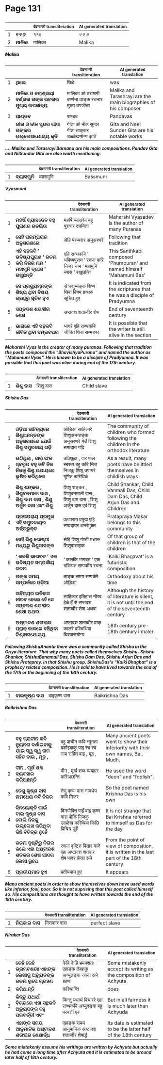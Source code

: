 # Page 131
## 
| | | <sub>देवनागरी transliteration</sub> | <sub>AI generated translation</sub> |
| --- | --- | --- | ---|
| 1 | **୧୧୬** | ११६ | ୧୧୬ | <!-- Block 1 -->
| 2 | **ମାଳିକା** | मालिका | Malika | <!-- Block 2 -->
<!-- Section [1], [2],  -->
<!-- Placeholder for translation. Place text between the underscores(_) and with no leading or trailing spaces. -->
**_Malika_**


## 
| | | <sub>देवनागरी transliteration</sub> | <sub>AI generated translation</sub> |
| --- | --- | --- | ---|
| 1 | **ଥିଲେ** | थिळे | was | <!-- Block 3 -->
| 2 | **ମାଳିକା ଓ ତରାଶ୍ରୟୀ ବର୍ଣ୍ଣନା ତାଙ୍କ ରଚନାର ମୁଖ୍ୟ ଉପଜୀବ୍ୟ** | मालिका ओ तराश्रयी बर्ण्णना ताङ्क रचनार मुख्य उपजीब्य | Malika and Tarashrayi are the main biographies of his composer | <!-- Block 3 -->
| 3 | **ପାଣ୍ଡବ** | पाण्डब | Pandavas | <!-- Block 3 -->
| 4 | **ଗୀତା ଓ ନୀଳ ସୁନ୍ଦର ଗୀତା ତାଙ୍କର ଉଲ୍ଲେଖଯୋଗ୍ୟ କୃତି** | गीता ओ नील सुन्दर गीता ताङ्कर उळ्ळेखयोग्य कृति | Gita and Neel Sunder Gita are his notable works | <!-- Block 3 -->
<!-- Section [3],  -->
<!-- Placeholder for translation. Place text between the underscores(_) and with no leading or trailing spaces. -->
**_.... Malika and Tarasrayi Barnana are his main compositions. Pandav Gita and NilSundar Gita are also worth mentioning._**


## 
| | | <sub>देवनागरी transliteration</sub> | <sub>AI generated translation</sub> |
| --- | --- | --- | ---|
| 1 | **ବ୍ୟାସମୁନି** | ब्यासमुनि | Bassmuni | <!-- Block 4 -->
<!-- Section [4],  -->
<!-- Placeholder for translation. Place text between the underscores(_) and with no leading or trailing spaces. -->
**_Vyasmuni_**


## 
| | | <sub>देवनागरी transliteration</sub> | <sub>AI generated translation</sub> |
| --- | --- | --- | ---|
| 1 | **ମହର୍ଷି ବ୍ୟାସଦେବ ବହୁ ପୁରାଣର ରଚୟିତା** | महर्षि ब्यासदेब बहु पुराणर रचयिता | Maharshi Vyasadev is the author of many Puranas | <!-- Block 5 -->
| 2 | **ସେହି ପରମ୍ପରାର ଅନୁସରଣରେ** | सेहि परम्परार अनुसरणरे | Following that tradition | <!-- Block 5 -->
| 3 | **ଏହି ସନ୍ଥକବି ‘ ଭବିଷ୍ୟପୁରାଣ ’ ରଚନା କରି ନିଜର ନାମ ‘ ମହାମୁନି ବ୍ୟାସ ’ ରଖୁଛନ୍ତି** | एहि सन्थकबि ‘ भबिष्यपुराण ’ रचना करि निजर नाम ‘ महामुनि ब्यास ’ रखुछन्ति | This Santhkabi composed &#39;Phumpuran&#39; and named himself &#39;Mahamuni Bas&#39; | <!-- Block 5 -->
| 4 | **ସେ ପ୍ରଦ୍ୟୁମ୍ନଙ୍କ ଶିଷ୍ୟ ଥିବା ବିଷୟ ଗ୍ରନ୍ଥରୁ ସୂଚିତ ହୁଏ** | से प्रद्युम्नङ्क शिष्य थिबा बिषय ग्रन्थरु सूचित हुए | It is indicated from the scriptures that he was a disciple of Pradyumna | <!-- Block 5 -->
| 5 | **ସପ୍ତଦଶ ଶତାବ୍ଦୀର ଶେଷ** | सप्तदश शताब्दीर शेष | End of seventeenth century | <!-- Block 5 -->
| 6 | **ଭାଗରେ ଏହି ସନ୍ଥକବି ଜୀବିତ ଥିବା ସମ୍ଭବପର** | भागरे एहि सन्थकबि जीबित थिबा सम्भबपर | It is possible that the writer is still alive in the section | <!-- Block 5 -->
<!-- Section [5],  -->
<!-- Placeholder for translation. Place text between the underscores(_) and with no leading or trailing spaces. -->
**_Maharshi Vyas is the creator of many puranas. Following that tradition the poets composed the "BhavishyaPurana" and named the author as "Mahamuni Vyas". He is known to be a disciple of Pradyumna. It was possible that this poet was alive during end of the 17th century._**


## 
| | | <sub>देवनागरी transliteration</sub> | <sub>AI generated translation</sub> |
| --- | --- | --- | ---|
| 1 | **ଶିଶୁ ଦାସ** | शिशु दास | Child slave | <!-- Block 6 -->
<!-- Section [6],  -->
<!-- Placeholder for translation. Place text between the underscores(_) and with no leading or trailing spaces. -->
**_Shishu Das_**


## 
| | | <sub>देवनागरी transliteration</sub> | <sub>AI generated translation</sub> |
| --- | --- | --- | ---|
| 1 | **ଓଡ଼ିଆ ସାହିତ୍ୟରେ ଶିଶୁଅନନ୍ତଙ୍କ ଅନୁସରଣରେ ଯେଉଁ ଶିଶୁ ସମ୍ପ୍ରଦାୟ ଗଢ଼ି** | ओड़िआ साहित्यरे शिशुअनन्तङ्क अनुसरणरे येउँ शिशु सम्प्रदाय गढ़ि | The community of children who formed following the children in the orthodox literature | <!-- Block 7 -->
| 2 | **ଉଠିଥୁଲା , ଦାର ଫଳ ସ୍ବରୂପ ବହୁ କବି ନିଜ ନିଜକୁ ଶିଶୁ ଉପାୟରେ ଭୂଷିତ କରିଥିଲେ** | उठिथुळा , दार फल स्बरूप बहु कबि निज निजकु शिशु उपायरे भूषित करिथिळे | As a result, many poets have belittled themselves in childish ways | <!-- Block 7 -->
| 3 | **ଶିଶୁ ଶଙ୍କର , ଶିଶୁବନମାଳୀ ଦାସ , ଶିଶୁ ଦାମ ଦାସ , ଶିଶୁ ଅର୍ଜୁନ ଦାସ ଏବଂ ଶିଶୁ** | शिशु शङ्कर , शिशुबनमाली दास , शिशु दाम दास , शिशु अर्जुन दास एबं शिशु | Child Shankar, Child Vanmali Das, Child Dam Das, Child Arjun Das and Children | <!-- Block 7 -->
| 4 | **ପ୍ରତାପରାୟ ପ୍ରମୁଖ ଏହି ସମ୍ପ୍ରଦାୟର ଅର୍ନ୍ତଭୁକ୍ତ** | प्रतापराय प्रमुख एहि सम्प्रदायर अर्न्तभुक्त | Pratapraya Makar belongs to this community | <!-- Block 7 -->
| 5 | **ସେହି ଶିଶୁ ଗୋଷ୍ଠୀ ମଧ୍ୟରୁ ଶିଶୁଦାସଙ୍କ** | सेहि शिशु गोष्ठी मध्यरु शिशुदासङ्क | Of that group of children is that of the children | <!-- Block 7 -->
| 6 | **‘ କଳକି ଭାଗବତ ’ ଏକ ଭବିଷ୍ୟତ ସମ୍ପର୍କୀୟ ରଚନା** | ‘ कलकि भागबत ’ एक भबिष्यत सम्पर्कीय रचना | &#39;Kalki Bhagavat&#39; is a futuristic composition | <!-- Block 7 -->
| 7 | **ତାଙ୍କ ସମୟ ସମ୍ପର୍କରେ ଓଡ଼ିଆ** | ताङ्क समय सम्पर्करे ओड़िआ | Orthodoxy about his time | <!-- Block 7 -->
| 8 | **ସାହିତ୍ୟର ଇତିହାସ ନୀରବ ହେଲେ ହେଁ ସେ ସପ୍ତଦଶ ଶତାବ୍ଦୀର ଶେଷା ଅଥବା** | साहित्यर इतिहास नीरब हेळे हेँ से सप्तदश शताब्दीर शेषा अथबा | Although the history of literature is silent, it is not until the end of the seventeenth century | <!-- Block 7 -->
| 9 | **ଅଷ୍ଟାଦଶ ଶତାବ୍ଦୀର ପ୍ରାକ୍ କାଳରେ ବଞ୍ଚିଥିବା ଚିଶ୍ଵାସଯୋଗ୍ୟ** | अष्टादश शताब्दीर प्राक् कालरे बञ्चिथिबा चिश्वासयोग्य | 18th century pre-18th century inhaler | <!-- Block 7 -->
<!-- Section [7],  -->
<!-- Placeholder for translation. Place text between the underscores(_) and with no leading or trailing spaces. -->
**_Following ShishuAnanta there was a community called Shishu in the Oriya literature. That why many poets called themselves Shishu- Shishu Shankar, ShishuBanamali Das, Shishu Dam Das, Shishu Arjun Das and Shishu Pratapray. In that Shishu group, ShishuDas's "Kalki Bhagbat" is a prophecy related composition. He is said to have lived towards the end of the 17th or the beginning of the 18th century._**


## 
| | | <sub>देवनागरी transliteration</sub> | <sub>AI generated translation</sub> |
| --- | --- | --- | ---|
| 1 | **ବାଇକୃଷ୍ଣ ଦାସ** | बाइकृष्ण दास | Baikrishna Das | <!-- Block 8 -->
<!-- Section [8],  -->
<!-- Placeholder for translation. Place text between the underscores(_) and with no leading or trailing spaces. -->
**_Baikrishna Das_**


## 
| | | <sub>देवनागरी transliteration</sub> | <sub>AI generated translation</sub> |
| --- | --- | --- | ---|
| 1 | **ବହୁ ପ୍ରାଚୀନ କବି ନ୍ୟୁନତା ଦର୍ଶାଇବାକୁ ଯାଇ ସ୍ୱ ସ୍ୱ ନାମ ସହିତ ବାଇ , ମୂଢ଼ ,** | बहु प्राचीन कबि न्युनता दर्शाइबाकु याइ स्व स्व नाम सहित बाइ , मूढ़ , | Many ancient poets went to show their inferiority with their own names, Bai, Mudh, | <!-- Block 9 -->
| 2 | **ଦୀନ , ମୂର୍ଖ ଶବ୍ଦ ବ୍ୟବହାର କରିଅଛନ୍ତି** | दीन , मूर्ख शब्द ब्यबहार करिअछन्ति | He used the word &quot;deen&quot; and &quot;foolish&quot;. | <!-- Block 9 -->
| 3 | **ତେଣୁ କୃଷ୍ଣ ଦାସ ନାମଧେୟ କବି ନିଜର** | तेणु कृष्ण दास नामधेय कबि निजर | So the poet named Krishna Das is his own | <!-- Block 9 -->
| 4 | **ଦିନୟୋକ୍ତି ପାଇଁ ବାଇ କୃଷ୍ଣ ଦାସ ବୋଲି ନିଜକୁ ଉଲ୍ଲେଖ କରିଥିବା କିଛି ବିଚିତ୍ର ନୁହେଁ** | दिनयोक्ति पाइँ बाइ कृष्ण दास बोळि निजकु उळ्ळेख करिथिबा किछि बिचित्र नुहेँ | It is not strange that Bai Krishna referred to himself as Das for the day | <!-- Block 9 -->
| 5 | **ରଚନା ଦୃଷ୍ଟିରୁ ବିତାର କଲେ ଏହା ଅଷ୍ଟାଦଶ ଶତକର ଶେଷ ପାଦର ଲେଖା ରୂପେ** | रचना दृष्टिरु बितार कळे एहा अष्टादश शतकर शेष पादर ळेखा रूपे | From the point of view of composition, it is written in the last part of the 18th century | <!-- Block 9 -->
| 6 | **ପ୍ରତୀୟମାନ ହୁଏ** | प्रतीयमान हुए | It appears | <!-- Block 9 -->
<!-- Section [9],  -->
<!-- Placeholder for translation. Place text between the underscores(_) and with no leading or trailing spaces. -->
**_Manu ancient poets in order to show themselves down have used words like inferior, fool, poor. So it is not suprising that this poet called himself so. His compositions are thought to have written towards the end of the 18th century._**


## 
| | | <sub>देवनागरी transliteration</sub> | <sub>AI generated translation</sub> |
| --- | --- | --- | ---|
| 1 | **ନିରାକାର ଦାସ** | निराकार दास | perfect slave | <!-- Block 10 -->
<!-- Section [10],  -->
<!-- Placeholder for translation. Place text between the underscores(_) and with no leading or trailing spaces. -->
**_Nirakar Das_**


## 
| | | <sub>देवनागरी transliteration</sub> | <sub>AI generated translation</sub> |
| --- | --- | --- | ---|
| 1 | **କେହି କେହି ଭ୍ରମବଶତଃ ଏହାଙ୍କ ଲେଖାକୁ ଅଚ୍ୟୁତଙ୍କ ରଚନା ରୂପେ ଗ୍ରହଣ** | केहि केहि भ्रमबशतः एहाङ्क ळेखाकु अच्युतङ्क रचना रूपे ग्रहण | Some mistakenly accept its writing as the composition of Achyuta | <!-- Block 11 -->
| 2 | **କରିଥାନ୍ତି** | करिथान्ति | does | <!-- Block 11 -->
| 3 | **କିନ୍ତୁ ଯଥାର୍ଥ ବିଚାରରେ ଏହା ସନ୍ଥକବି ଅଚ୍ୟୁଦଙ୍କ ବହୁ ପରବର୍ତ୍ତୀ ଏବଂ** | किन्तु यथार्थ बिचाररे एहा सन्थकबि अच्युदङ्क बहु परबर्त्ती एबं | But in all fairness it is much later than Achyuda | <!-- Block 11 -->
| 4 | **ଏହାଙ୍କ ସମୟ ଆନୁମାନିକ ଅଷ୍ଟାଦଶ ଶତାବ୍ଦୀର ଶେଷାର୍ଦ୍ଧ** | एहाङ्क समय आनुमानिक अष्टादश शताब्दीर शेषार्द्ध | Its date is estimated to be the latter half of the 18th century | <!-- Block 11 -->
<!-- Section [11],  -->
<!-- Placeholder for translation. Place text between the underscores(_) and with no leading or trailing spaces. -->
**_Some mistakenly assume his writings are written by Achyuta but actually he had come a long time after Achyuta and it is estimated to be around later half of 18th century._**
